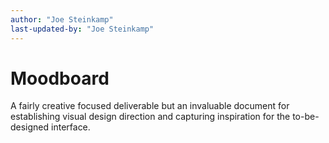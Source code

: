 ```yaml
---
author: "Joe Steinkamp"
last-updated-by: "Joe Steinkamp"
---
```


# Moodboard
A fairly creative focused deliverable but an invaluable document for establishing visual design direction and capturing inspiration for the to-be-designed interface.